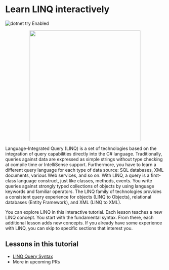 # Learn LINQ interactively
![dotnet try Enabled](https://img.shields.io/badge/Try_.NET-Enabled-501078.svg)

<p align ="center">
<img src ="https://user-images.githubusercontent.com/2546640/56708992-deee8780-66ec-11e9-9991-eb85abb1d10a.png" width="350">
</p>

Language-Integrated Query (LINQ) is a set of technologies based on the integration of query capabilities directly into the C# language. Traditionally, queries against data are expressed as simple strings without type checking at compile time or IntelliSense support. Furthermore, you have to learn a different query language for each type of data source: SQL databases, XML documents, various Web services, and so on. With LINQ, a query is a first-class language construct, just like classes, methods, events. You write queries against strongly typed collections of objects by using language keywords and familiar operators. The LINQ family of technologies provides a consistent query experience for objects (LINQ to Objects), relational databases (Entity Framework), and XML (LINQ to XML).

You can explore LINQ in this interactive tutorial. Each lesson teaches a new LINQ concept. You start with the fundamental syntax. From there, each additional lesson adds new concepts. If you already have some experience with LINQ, you can skip to specific sections that interest you.

## Lessons in this tutorial

- [LINQ Query Syntax](docs/query-syntax.md)
- More in upcoming PRs
